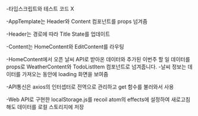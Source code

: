 -타입스크립트와 테스트 코드 X

-AppTemplate는 Header와 Content 컴포넌트를 props 넘겨줌

-Header는 경로에 따라 Title State를 업데이트

-Content는 HomeContent와 EditContent를 라우팅

-HomeContent에서 오픈 날씨 API로 받아온 데이터와 추가된 이번주 할 일 데이터를 props로 WeatherContent와 TodoListItem 컴포넌트로 넘겨줍니다. -날씨 정보는 데이터를 가져오는 동안에 loading 화면을 보여줌

-API통신은 axios의 인터셉터로 전역으로 관리하고 get 함수를 불러와서 사용

-Web API로 구현한 localStorage.js를 recoil atom의 effects에 설정하여 새로고침해도 데이터를 로컬 스토리지에 저장
